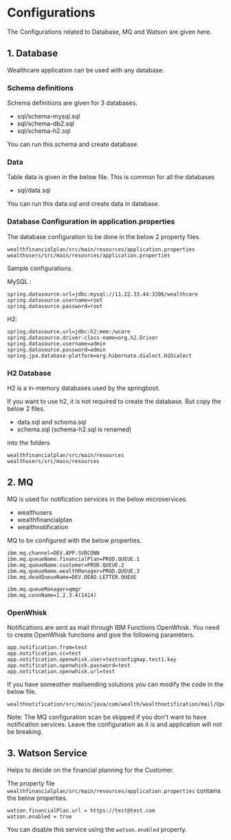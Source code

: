 # Configurations

The Configurations related to Database, MQ and Watson are given here.

## 1. Database

Wealthcare application can be used with any database.

### Schema definitions

Schema definitions are given for 3 databases.

- sql/schema-mysql.sql
- sql/schema-db2.sql
- sql/schema-h2.sql

You can run this schema and create database. 

### Data

Table data is given in the below file. This is common for all the databases

- sql/data.sql

You can run this data.sql and create data in database. 

### Database Configuration in application.properties

The database configuration to be done in the below 2 property files.

```
wealthfinancialplan/src/main/resources/application.properties
wealthusers/src/main/resources/application.properties
```

Sample configurations.

MySQL : 

```
spring.datasource.url=jdbc:mysql://11.22.33.44:3306/wealthcare
spring.datasource.username=root
spring.datasource.password=root
```

H2:
```
spring.datasource.url=jdbc:h2:mem:/wcare
spring.datasource.driver-class-name=org.h2.Driver
spring.datasource.username=admin
spring.datasource.password=admin
spring.jpa.database-platform=org.hibernate.dialect.H2Dialect
```

### H2 Database

H2 is a in-memory databases used by the springboot. 

If you want to use h2, it is not required to create the database. But copy the below 2 files.

- data.sql and schema.sql
- schema.sql (schema-h2.sql is renamed)
 
 into the folders

```
wealthfinancialplan/src/main/resources
wealthusers/src/main/resources
```


## 2. MQ

MQ is used for notification services in the below microservices.

- wealthusers
- wealthfinancialplan
- wealthnotification

MQ to be configured with the below properties.

```
ibm.mq.channel=DEV.APP.SVRCONN
ibm.mq.queueName.financialPlan=PROD.QUEUE.1
ibm.mq.queueName.customer=PROD.QUEUE.2
ibm.mq.queueName.wealthManager=PROD.QUEUE.3
ibm.mq.deadQueueName=DEV.DEAD.LETTER.QUEUE

ibm.mq.queueManager=qmgr
ibm.mq.connName=1.2.3.4(1414)
```

### OpenWhisk

Notifications are sent as mail through IBM Functions OpenWhisk. You need to create OpenWhisk functions and give the following parameters.

```
app.notification.from=test
app.notification.cc=test
app.notification.openwhisk.user=testconfigmap.test1.key
app.notification.openwhisk.password=test
app.notification.openwhisk.url=test
```

If you have someother mailsending solutions you can modify the code in the below file.
```
wealthnotification/src/main/java/com/wealth/wealthnotification/mail/OpenWhiskMail.java
```

Note: The MQ configuration scan be skipped if you don't want to have notification services. Leave the configuration as it is and application will not be breaking.

## 3. Watson Service

Helps to decide on the financial planning for the Customer. 

The property file `wealthfinancialplan/src/main/resources/application.properties` contains the below properties.

```
watson.financialPlan.url = https://test@test.com
watson.enabled = true
```

You can disable this service using the `watson.enabled` property.